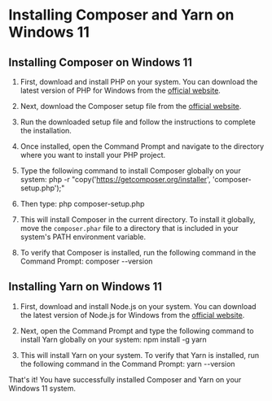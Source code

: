 # Installing Composer and Yarn on Windows 11

## Installing Composer on Windows 11

1. First, download and install PHP on your system. You can download the latest version of PHP for Windows from the [official website](https://windows.php.net/download/).

2. Next, download the Composer setup file from the [official website](https://getcomposer.org/download/).

3. Run the downloaded setup file and follow the instructions to complete the installation.

4. Once installed, open the Command Prompt and navigate to the directory where you want to install your PHP project.

5. Type the following command to install Composer globally on your system: php -r "copy('https://getcomposer.org/installer', 'composer-setup.php');"


6. Then type: php composer-setup.php


7. This will install Composer in the current directory. To install it globally, move the `composer.phar` file to a directory that is included in your system's PATH environment variable.

8. To verify that Composer is installed, run the following command in the Command Prompt: composer --version


## Installing Yarn on Windows 11

1. First, download and install Node.js on your system. You can download the latest version of Node.js for Windows from the [official website](https://nodejs.org/en/download/).

2. Next, open the Command Prompt and type the following command to install Yarn globally on your system: npm install -g yarn


3. This will install Yarn on your system. To verify that Yarn is installed, run the following command in the Command Prompt: yarn --version


That's it! You have successfully installed Composer and Yarn on your Windows 11 system.
